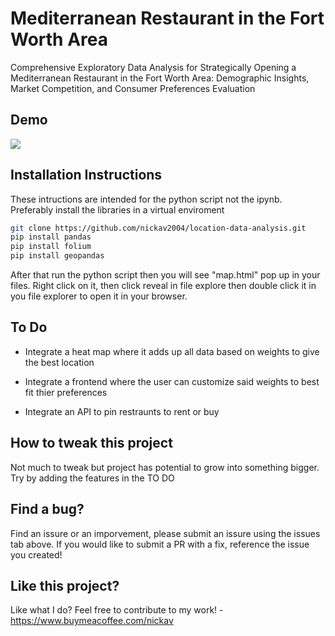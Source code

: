 # Mediterranean Restaurant in the Fort Worth Area

Comprehensive Exploratory Data Analysis for Strategically Opening a Mediterranean Restaurant in the Fort Worth Area: Demographic Insights, Market Competition, and Consumer Preferences Evaluation

## Demo

<img src="https://i.giphy.com/f7nXNdIKLppPbqX7o2.webp"/>

## Installation Instructions

These intructions are intended for the python script not the ipynb.
Preferably install the libraries in a virtual enviroment

```bash
git clone https://github.com/nickav2004/location-data-analysis.git
pip install pandas
pip install folium
pip install geopandas
```

After that run the python script then you will see "map.html" pop up in your files. Right click on it, then click reveal in file explore then double click it in you file explorer to open it in your browser.

## To Do

- Integrate a heat map where it adds up all data based on weights to give the best location

- Integrate a frontend where the user can customize said weights to best fit thier preferences

- Integrate an API to pin restraunts to rent or buy

## How to tweak this project

Not much to tweak but project has potential to grow into something bigger. Try by adding the features in the TO DO

## Find a bug?

Find an issure or an imporvement, please submit an issure using the issues tab above. If you would like to submit a PR with a fix, reference the issue you created!

## Like this project?

Like what I do? Feel free to contribute to my work! - https://www.buymeacoffee.com/nickav

